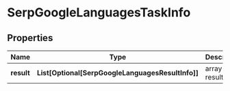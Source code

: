 # SerpGoogleLanguagesTaskInfo


## Properties

| Name | Type | Description | Notes |
|------------ | ------------- | ------------- | -------------|
**result** | **List[Optional[SerpGoogleLanguagesResultInfo]]** | array of results |[optional]|